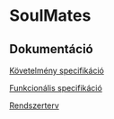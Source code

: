 # SoulMates

## Dokumentáció

[Követelmény specifikáció](Docs/kov_spec.md)

[Funkcionális specifikáció](Docs/func_spec.md)

[Rendszerterv](Docs/rendszerterv.md)
